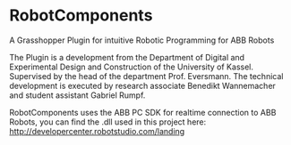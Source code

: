 # RobotComponents
A Grasshopper Plugin for intuitive Robotic Programming for ABB Robots

The Plugin is a development from the Department of Digital and Experimental Design and Construction of the University of Kassel.
Supervised by the head of the department Prof. Eversmann.
The technical development is executed by research associate Benedikt Wannemacher and student assistant Gabriel Rumpf.

RobotComponents uses the ABB PC SDK for realtime connection to ABB Robots, you can find the .dll used in this project here:
http://developercenter.robotstudio.com/landing
